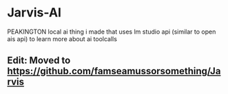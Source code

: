 # Jarvis-AI
PEAKINGTON local ai thing i made that uses lm studio api (similar to open ais api) to learn more about ai toolcalls
## Edit: Moved to https://github.com/famseamussorsomething/Jarvis
